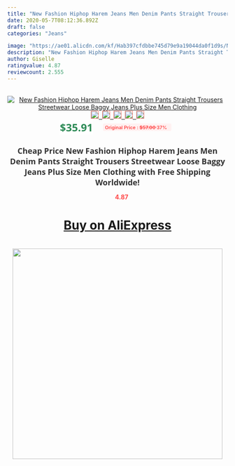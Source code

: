 ```yaml
---
title: "New Fashion Hiphop Harem Jeans Men Denim Pants Straight Trousers Streetwear Loose Baggy Jeans Plus Size Men Clothing"
date: 2020-05-7T08:12:36.892Z
draft: false
categories: "Jeans"

image: "https://ae01.alicdn.com/kf/Hab397cfdbbe745d79e9a19044da0f1d9s/New-Fashion-Hiphop-Harem-Jeans-Men-Denim-Pants-Straight-Trousers-Streetwear-Loose-Baggy-Jeans-Plus-Size.jpg"
description: "New Fashion Hiphop Harem Jeans Men Denim Pants Straight Trousers Streetwear Loose Baggy Jeans Plus Size Men Clothing"
author: Giselle
ratingvalue: 4.87
reviewcount: 2.555
---
```

<br>
<div style="text-align: center;">
<a href="https://s.click.aliexpress.com/e/_AOoAP7" target="_blank" rel="nofollow noopener noreferrer"><img alt="New Fashion Hiphop Harem Jeans Men Denim Pants Straight Trousers Streetwear Loose Baggy Jeans Plus Size Men Clothing" class="magnifier-image" src="https://ae01.alicdn.com/kf/Hab397cfdbbe745d79e9a19044da0f1d9s/New-Fashion-Hiphop-Harem-Jeans-Men-Denim-Pants-Straight-Trousers-Streetwear-Loose-Baggy-Jeans-Plus-Size.jpg_640x640.jpg">
<br>
<img style="border:1px solid salmon" src="https://ae01.alicdn.com/kf/Hab397cfdbbe745d79e9a19044da0f1d9s/New-Fashion-Hiphop-Harem-Jeans-Men-Denim-Pants-Straight-Trousers-Streetwear-Loose-Baggy-Jeans-Plus-Size.jpg_120x120.jpg">&nbsp;&nbsp;<img style="border:1px solid salmon" src="https://ae01.alicdn.com/kf/Hacd2fcb3a1cb44e0bd4386d3b825b863H/New-Fashion-Hiphop-Harem-Jeans-Men-Denim-Pants-Straight-Trousers-Streetwear-Loose-Baggy-Jeans-Plus-Size.jpg_120x120.jpg">&nbsp;&nbsp;<img style="border:1px solid salmon" src="https://ae01.alicdn.com/kf/H8ac71ecb40c841ee961a1fb87d5c027fW/New-Fashion-Hiphop-Harem-Jeans-Men-Denim-Pants-Straight-Trousers-Streetwear-Loose-Baggy-Jeans-Plus-Size.jpg_120x120.jpg">&nbsp;&nbsp;<img style="border:1px solid salmon" src="https://ae01.alicdn.com/kf/Hdf9e7619b2b94a24b0dbc12e86b613abp/New-Fashion-Hiphop-Harem-Jeans-Men-Denim-Pants-Straight-Trousers-Streetwear-Loose-Baggy-Jeans-Plus-Size.jpg_120x120.jpg">&nbsp;&nbsp;<img style="border:1px solid salmon" src="https://ae01.alicdn.com/kf/H8567b08c26bb438e80b8615a1d9d9f48O/New-Fashion-Hiphop-Harem-Jeans-Men-Denim-Pants-Straight-Trousers-Streetwear-Loose-Baggy-Jeans-Plus-Size.jpg_120x120.jpg"></a></div><br0>
<div style="text-align: center;"><span style="background-color: white; border: 0px; box-sizing: border-box; color: seagreen; display: inline-block; font-family: &quot;open sans&quot; , &quot;arial&quot; , &quot;helvetica&quot; , sans-serif , &quot;heiti&quot;; font-size: 24px; font-stretch: inherit; font-weight: 700; line-height: inherit; margin: 0px 10px 0px 0px; padding: 0px; vertical-align: middle;">$35.91 </span>
<span style="background: rgb(255 , 241 , 241); border-radius: 3px; border: 0px; box-sizing: border-box; color: #ff4747; display: inline-block; font-family: inherit; font-size: 12px; font-stretch: inherit; font-style: inherit; font-variant: inherit; font-weight: 600; line-height: inherit; margin: 0px; padding: 2px 5px; transform: scale(0.9); vertical-align: middle;">Original Price : <b style="text-decoration: line-through;">$57.00 </b> 37%&nbsp;&nbsp;</span></div>
<h1 style="color: #333333; display: inline-block; font-family: &quot;open sans&quot; , &quot;arial&quot; , &quot;helvetica&quot; , sans-serif , &quot;heiti&quot;; font-size: 18px; font-stretch: inherit; font-weight: 700; text-align: center;">Cheap Price New Fashion Hiphop Harem Jeans Men Denim Pants Straight Trousers Streetwear Loose Baggy Jeans Plus Size Men Clothing with Free Shipping Worldwide!</h1>
<div style="color: #ff4747; text-align: center;">
<img src="https://4.bp.blogspot.com/-M0ZcTcb-5uY/XleCXlxnR4I/AAAAAAAAAEc/OrjgMkXV1oMQFaCRZj5HQwOCBcu3w1FegCPcBGAYYCw/s1600/star.png" style="height: 15px;">&nbsp;<b>4.87</b></div>
<div class="button_cont" align="center"><a class="buynow_a" href="https://s.click.aliexpress.com/e/_AOoAP7" target="_blank" rel="nofollow noopener noreferrer"><H1>Buy on AliExpress</H1></a></div><br>
<div class="separator" style="clear: both; text-align: center;">
<img src="https://lh3.googleusercontent.com/-pTy5HemUv9M/XlePHvY0dAI/AAAAAAAAAE4/0nX5iRUoIWY8eMW9Dpxeirr157OZliDIgCLcBGAsYHQ/s1600/badge.gif" width="480">
</div>
